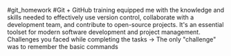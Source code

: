 ﻿#git_homework
#Git + GitHub training equipped me with the knowledge and skills needed to effectively use version control, collaborate with a development team, and contribute to open-source projects. It's an essential toolset for modern software development and project management.
Challenges you faced while completing the tasks -> The only "challenge" was to remember the basic commands

